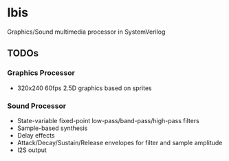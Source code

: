 # Ibis

Graphics/Sound multimedia processor in SystemVerilog

## TODOs

### Graphics Processor

- 320x240 60fps 2.5D graphics based on sprites

### Sound Processor

- State-variable fixed-point low-pass/band-pass/high-pass filters
- Sample-based synthesis
- Delay effects
- Attack/Decay/Sustain/Release envelopes for filter and sample amplitude
- I2S output
